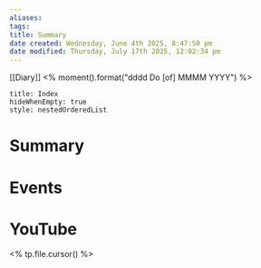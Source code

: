 ```yaml
---
aliases: 
tags: 
title: Summary
date created: Wednesday, June 4th 2025, 8:47:50 pm
date modified: Thursday, July 17th 2025, 12:02:34 pm
---
```


[[Diary]] <% moment().format("dddd Do [of] MMMM YYYY") %>

```table-of-contents
title: Index
hideWhenEmpty: true
style: nestedOrderedList
```

# Summary





# Events



# YouTube
<% tp.file.cursor() %>